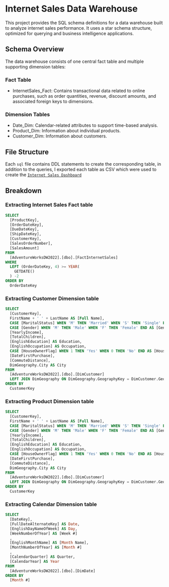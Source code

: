 # Internet Sales Data Warehouse

This project provides the SQL schema definitions for a data warehouse built to analyze internet sales performance. It uses a star schema structure, optimized for querying and business intelligence applications.

## Schema Overview

The data warehouse consists of one central fact table and multiple supporting dimension tables:

### Fact Table
- InternetSales_Fact: Contains transactional data related to online purchases, such as order quantities, revenue, discount amounts, and associated foreign keys to dimensions.

### Dimension Tables
- Date_Dim: Calendar-related attributes to support time-based analysis.
- Product_Dim: Information about individual products.
- Customer_Dim: Information about customers.

## File Structure

Each `sql` file contains DDL statements to create the corresponding table, in addition to the queries, I exported each table as CSV which were used to create the [`Internet Sales Dashboard`](https://github.com/marcos-theanalyst/Internet-Sales-Dashboard/tree/main)

## Breakdown

### Extracting Internet Sales Fact table
```sql
SELECT 
  [ProductKey], 
  [OrderDateKey], 
  [DueDateKey], 
  [ShipDateKey], 
  [CustomerKey], 
  [SalesOrderNumber], 
  [SalesAmount] 
FROM 
  [AdventureWorksDW2022].[dbo].[FactInternetSales] 
WHERE 
  LEFT (OrderDateKey, 4) >= YEAR(
    GETDATE()
  ) -2 
ORDER BY 
  OrderDateKey
```

### Extracting Customer Dimension table
```sql
SELECT 
  [CustomerKey], 
  FirstName + ' ' + LastName AS [Full Name], 
  CASE [MaritalStatus] WHEN 'M' THEN 'Married' WHEN 'S' THEN 'Single' END AS [MaritalStatus], 
  CASE [Gender] WHEN 'M' THEN 'Male' WHEN 'F' THEN 'Female' END AS [Gender], 
  [YearlyIncome], 
  [TotalChildren], 
  [EnglishEducation] AS Education, 
  [EnglishOccupation] AS Occupation, 
  CASE [HouseOwnerFlag] WHEN 1 THEN 'Yes' WHEN 0 THEN 'No' END AS [House Owner], 
  [DateFirstPurchase], 
  [CommuteDistance], 
  DimGeography.City AS City 
FROM 
  [AdventureWorksDW2022].[dbo].[DimCustomer] 
  LEFT JOIN DimGeography ON DimGeography.GeographyKey = DimCustomer.GeographyKey 
ORDER BY 
  CustomerKey
```

### Extracting Product Dimension table
```sql
SELECT 
  [CustomerKey], 
  FirstName + ' ' + LastName AS [Full Name], 
  CASE [MaritalStatus] WHEN 'M' THEN 'Married' WHEN 'S' THEN 'Single' END AS [MaritalStatus], 
  CASE [Gender] WHEN 'M' THEN 'Male' WHEN 'F' THEN 'Female' END AS [Gender], 
  [YearlyIncome], 
  [TotalChildren], 
  [EnglishEducation] AS Education, 
  [EnglishOccupation] AS Occupation, 
  CASE [HouseOwnerFlag] WHEN 1 THEN 'Yes' WHEN 0 THEN 'No' END AS [House Owner], 
  [DateFirstPurchase], 
  [CommuteDistance], 
  DimGeography.City AS City 
FROM 
  [AdventureWorksDW2022].[dbo].[DimCustomer] 
  LEFT JOIN DimGeography ON DimGeography.GeographyKey = DimCustomer.GeographyKey 
ORDER BY 
  CustomerKey
```

### Extracting Calendar Dimension table
```sql
SELECT 
  [DateKey], 
  [FullDateAlternateKey] AS Date, 
  [EnglishDayNameOfWeek] AS Day, 
  [WeekNumberOfYear] AS [Week #]
  , 
  [EnglishMonthName] AS [Month Name], 
  [MonthNumberOfYear] AS [Month #]
  , 
  [CalendarQuarter] AS Quarter, 
  [CalendarYear] AS Year 
FROM 
  [AdventureWorksDW2022].[dbo].[DimDate] 
ORDER BY 
  [Month #]
```
